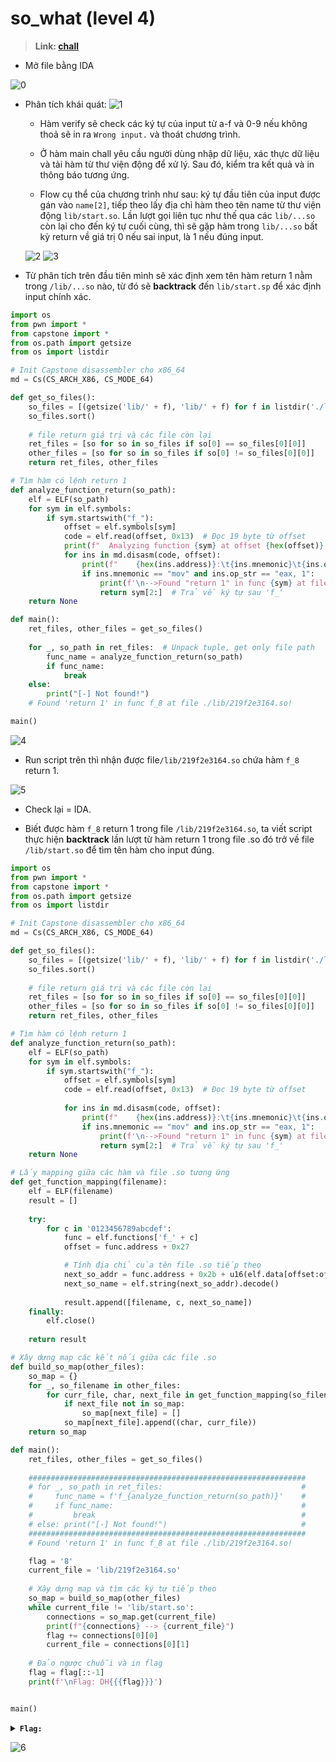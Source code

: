 # so_what (level 4)

>**Link: [chall]()**

* Mở file bằng IDA

![0]()
* Phân tích khái quát:
    ![1]()
    * Hàm verify sẽ check các ký tự của input từ a-f và 0-9 nếu không thoả sẽ in ra `Wrong input.` và thoát chương trình.

    * Ở hàm main chall yêu cầu người dùng nhập dữ liệu, xác thực dữ liệu và tải hàm từ thư viện động để xử lý. Sau đó, kiểm tra kết quả và in thông báo tương ứng.

    * Flow cụ thể của chương trình như sau: ký tự đầu tiên của input được gán vào `name[2]`, tiếp theo lấy địa chỉ hàm theo tên name từ thư viện động `lib/start.so`. Lần lượt gọi liên tục như thế qua các `lib/...so` còn lại cho đến ký tự cuối cùng, thì sẽ gặp hàm trong `lib/...so` bất kỳ return về giá trị 0 nếu sai input, là 1 nếu đúng input.

    ![2]()
    ![3]()

* Từ phân tích trên đầu tiên mình sẽ xác định xem tên hàm return 1 nằm trong `/lib/...so` nào, từ đó sẽ **backtrack** đến `lib/start.sp` để xác định input chính xác.

```python
import os
from pwn import *
from capstone import *
from os.path import getsize
from os import listdir

# Init Capstone disassembler cho x86_64
md = Cs(CS_ARCH_X86, CS_MODE_64)

def get_so_files():
    so_files = [(getsize('lib/' + f), 'lib/' + f) for f in listdir('./lib') if f.endswith('.so')]
    so_files.sort()
    
    # file return giá trị và các file còn lại
    ret_files = [so for so in so_files if so[0] == so_files[0][0]]
    other_files = [so for so in so_files if so[0] != so_files[0][0]]
    return ret_files, other_files

# Tìm hàm có lệnh return 1
def analyze_function_return(so_path):
    elf = ELF(so_path)
    for sym in elf.symbols:
        if sym.startswith("f_"):
            offset = elf.symbols[sym]
            code = elf.read(offset, 0x13)  # Đọc 19 byte từ offset
            print(f"  Analyzing function {sym} at offset {hex(offset)}:")
            for ins in md.disasm(code, offset):
                print(f"    {hex(ins.address)}:\t{ins.mnemonic}\t{ins.op_str}")
                if ins.mnemonic == "mov" and ins.op_str == "eax, 1":
                    print(f'\n-->Found "return 1" in func {sym} at file {so_path}!')
                    return sym[2:]  # Trả về ký tự sau 'f_'
    return None

def main():
    ret_files, other_files = get_so_files()
    
    for _, so_path in ret_files:  # Unpack tuple, get only file path
        func_name = analyze_function_return(so_path)
        if func_name:
            break
    else:
        print("[-] Not found!")                              
    # Found 'return 1' in func f_8 at file ./lib/219f2e3164.so!

main()
```

![4]()
* Run script trên thì nhận được file`/lib/219f2e3164.so` chứa hàm `f_8` return 1.

![5]()
* Check lại = IDA.

* Biết được hàm `f_8` return 1 trong file `/lib/219f2e3164.so`, ta viết script thực hiện **backtrack** lần lượt từ hàm return 1 trong file .so đó trở về file `/lib/start.so` để tìm tên hàm cho input đúng.

```python
import os
from pwn import *
from capstone import *
from os.path import getsize
from os import listdir

# Init Capstone disassembler cho x86_64
md = Cs(CS_ARCH_X86, CS_MODE_64)

def get_so_files():
    so_files = [(getsize('lib/' + f), 'lib/' + f) for f in listdir('./lib') if f.endswith('.so')]
    so_files.sort()
    
    # file return giá trị và các file còn lại
    ret_files = [so for so in so_files if so[0] == so_files[0][0]]
    other_files = [so for so in so_files if so[0] != so_files[0][0]]
    return ret_files, other_files

# Tìm hàm có lệnh return 1
def analyze_function_return(so_path):
    elf = ELF(so_path)
    for sym in elf.symbols:
        if sym.startswith("f_"):
            offset = elf.symbols[sym]
            code = elf.read(offset, 0x13)  # Đọc 19 byte từ offset
            
            for ins in md.disasm(code, offset):
                print(f"    {hex(ins.address)}:\t{ins.mnemonic}\t{ins.op_str}")
                if ins.mnemonic == "mov" and ins.op_str == "eax, 1":
                    print(f'\n-->Found "return 1" in func {sym} at file {so_path}!')
                    return sym[2:]  # Trả về ký tự sau 'f_'
    return None

# Lấy mapping giữa các hàm và file .so tương ứng
def get_function_mapping(filename):
    elf = ELF(filename)
    result = []
    
    try:
        for c in '0123456789abcdef':
            func = elf.functions['f_' + c]
            offset = func.address + 0x27

            # Tính địa chỉ của tên file .so tiếp theo
            next_so_addr = func.address + 0x2b + u16(elf.data[offset:offset+2])
            next_so_name = elf.string(next_so_addr).decode()
            
            result.append([filename, c, next_so_name])
    finally:
        elf.close()
    
    return result

# Xây dựng map các kết nối giữa các file .so
def build_so_map(other_files):
    so_map = {}
    for _, so_filename in other_files:
        for curr_file, char, next_file in get_function_mapping(so_filename):
            if next_file not in so_map:
                so_map[next_file] = []
            so_map[next_file].append((char, curr_file))
    return so_map

def main():
    ret_files, other_files = get_so_files()
    
    ##############################################################
    # for _, so_path in ret_files:                               #
    #     func_name = f'f_{analyze_function_return(so_path)}'    #
    #     if func_name:                                          #
    #         break                                              #
    # else: print("[-] Not found!")                              #
    ##############################################################
    # Found 'return 1' in func f_8 at file ./lib/219f2e3164.so!

    flag = '8'
    current_file = 'lib/219f2e3164.so'
    
    # Xây dựng map và tìm các ký tự tiếp theo
    so_map = build_so_map(other_files)
    while current_file != 'lib/start.so':
        connections = so_map.get(current_file)
        print(f"{connections} --> {current_file}")
        flag += connections[0][0]
        current_file = connections[0][1]
    
    # Đảo ngược chuỗi và in flag
    flag = flag[::-1]
    print(f'\nFlag: DH{{{flag}}}')


main()
```
<details>
  <summary><strong><code>Flag:</code></strong></summary>
  
  ```
  DH{20654ccdb7c43bd1ab398283f9895ac285e8c419c4c157db2f3f50de92599bd8}
  ```

</details>

![6]()